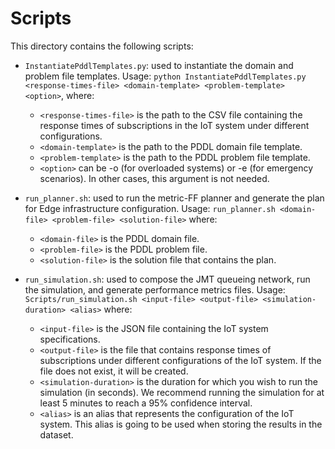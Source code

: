# Scripts

This directory contains the following scripts:

* `InstantiatePddlTemplates.py`: used to instantiate the domain and problem file templates. 
Usage: ```python InstantiatePddlTemplates.py <response-times-file> <domain-template> <problem-template> <option>```, where:
    * ```<response-times-file>``` is the path to the CSV file containing the response times of subscriptions in the IoT system under different configurations.
    * ```<domain-template>``` is the path to the PDDL domain file template.
    * ```<problem-template>``` is the path to the PDDL problem file template.
    * ```<option>``` can be -o (for overloaded systems) or -e (for emergency scenarios). In other cases, this argument is not needed.

* ```run_planner.sh```: used to run the metric-FF planner and generate the plan for Edge infrastructure configuration. 
Usage: ```run_planner.sh <domain-file> <problem-file> <solution-file>``` where:
	* ```<domain-file>``` is the PDDL domain file.
	* ```<problem-file>``` is the PDDL problem file.
	* ```<solution-file>``` is the solution file that contains the plan.

* ```run_simulation.sh```: used to compose the JMT queueing network, run the simulation, and generate performance metrics files.
Usage: ```Scripts/run_simulation.sh <input-file> <output-file> <simulation-duration> <alias>``` where:
	*  ``<input-file>`` is the JSON file containing the IoT system specifications.
	*  ``<output-file>`` is the file that contains response times of subscriptions under different configurations of the IoT system. If the file does not exist, it will be created.
	* ``<simulation-duration>`` is the duration for which you wish to run the simulation (in seconds). We recommend running the simulation for at least 5 minutes to reach a 95% confidence interval.
	* ``<alias>`` is an alias that represents the configuration of the IoT system. This alias is going to be used when storing the results in the dataset.


